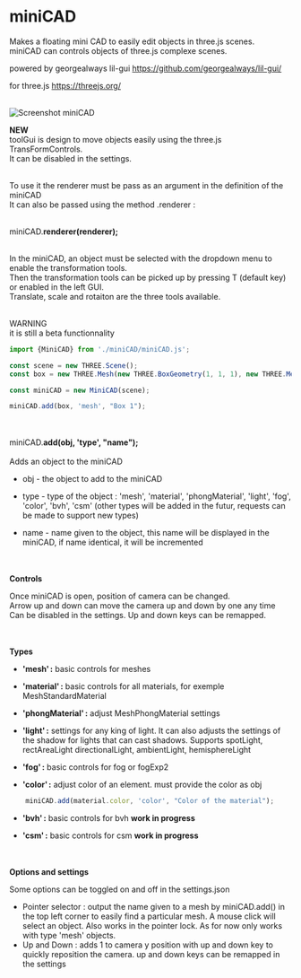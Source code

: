# miniCAD
Makes a floating mini CAD to easily edit objects in three.js scenes.<br/>
miniCAD can controls objects of three.js complexe scenes.

powered by georgealways  lil-gui
https://github.com/georgealways/lil-gui/

for three.js
https://threejs.org/
<br/><br/>

![Screenshot miniCAD](https://github.com/user-attachments/assets/6f457069-228d-4f4b-b8f6-b74c5619d8ca)

<b>NEW</b><br>
toolGui is design to move objects easily using the three.js TransFormControls.<br>
It can be disabled in the settings.<br><br>

To use it the renderer must be pass as an argument in the definition of the miniCAD<br>
It can also be passed using the method .renderer :<br><br>

miniCAD.**renderer(renderer);**<br><br>

In the miniCAD, an object must be selected with the dropdown menu to enable the transformation tools.<br>
Then the transformation tools can be picked up by pressing T (default key) or enabled in the left GUI.<br>
Translate, scale and rotaiton are the three tools available.<br><br>

WARNING<br> it is still a beta functionnality


```js
import {MiniCAD} from './miniCAD/miniCAD.js';

const scene = new THREE.Scene();
const box = new THREE.Mesh(new THREE.BoxGeometry(1, 1, 1), new THREE.MeshBasicMaterial({color: 0xffffff}));

const miniCAD = new MiniCAD(scene);

miniCAD.add(box, 'mesh', "Box 1");
```
<br/><br/>
miniCAD.**add(obj, 'type', "name");**
<br/><br/>Adds an object to the miniCAD

- obj - the object to add to the miniCAD
- type - type of the object : 'mesh', 'material', 'phongMaterial', 'light', 'fog', 'color', 'bvh', 'csm'
  (other types will be added in the futur, requests can be made to support new types)

- name - name given to the object, this name will be displayed in the miniCAD, if name identical, it will be incremented

<br/><br/>
**Controls**

Once miniCAD is open, position of camera can be changed.<br/>
Arrow up and down can move the camera up and down by one any time
Can be disabled in the settings. Up and down keys can be remapped.

<br/><br/>
**Types**

- **'mesh' :** basic controls for meshes
  
- **'material' :** basic controls for all materials, for exemple MeshStandardMaterial
  
- **'phongMaterial' :** adjust MeshPhongMaterial settings
  
- **'light' :** settings for any king of light. It can also adjusts the settings of the shadow for lights that can cast shadows. Supports spotLight, rectAreaLight directionalLight, ambientLight, hemisphereLight

- **'fog' :** basic controls for fog or fogExp2

- **'color' :** adjust color of an element. must provide the color as obj
```js
    miniCAD.add(material.color, 'color', "Color of the material");
```

- **'bvh' :** basic controls for bvh **work in progress**

- **'csm' :** basic controls for csm **work in progress**

<br/><br/>
**Options and settings**

Some options can be toggled on and off in the settings.json
- Pointer selector : output the name given to a mesh by miniCAD.add() in the top left corner to easily find a particular mesh.
  A mouse click will select an object. Also works in the pointer lock.
  As for now only works with type 'mesh' objects.
- Up and Down : adds 1 to camera y position with up and down key to quickly reposition the camera.
  up and down keys can be remapped in the settings
